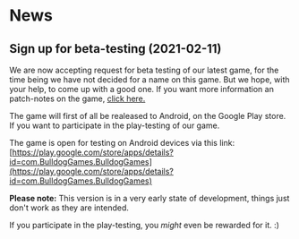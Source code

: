 # News

## Sign up for beta-testing (2021-02-11)

We are now accepting request for beta testing of our latest game, for the time being we have not decided for a name on this game. But we hope, with your help, to come up with a good one. If you want more information an patch-notes on the game, [click here.](spaceshooters.md)

The game will first of all be realeased to Android, on the Google Play store. If you want to participate in the play-testing of our game.

The game is open for testing on Android devices via this link: [https://play.google.com/store/apps/details?id=com.BulldogGames.BulldogGames](https://play.google.com/store/apps/details?id=com.BulldogGames.BulldogGames)

**Please note:** This version is in a very early state of development, things just don't work as they are intended.
  
If you participate in the play-testing, you *might* even be rewarded for it. :)